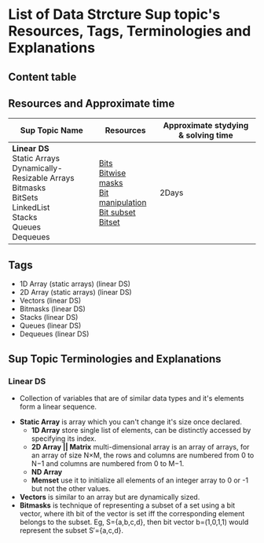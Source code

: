 # List of Data Strcture Sup topic's Resources, Tags, Terminologies and Explanations 

## Content table


## Resources and Approximate time

Sup Topic Name   | Resources   | Approximate stydying & solving time 
-------------| -------------   |-------------   
**Linear DS**<br>Static Arrays<br> Dynamically-Resizable Arrays<br>Bitmasks<br>BitSets<br>LinkedList<br>Stacks<br>Queues<br>Dequeues|[Bits](https://graphics.stanford.edu/~seander/bithacks.html)<br> [Bitwise](https://en.wikipedia.org/wiki/Bitwise_operation)<br> [masks](https://en.wikipedia.org/wiki/Mask_(computing))<br> [Bit manipulation](https://en.wikipedia.org/wiki/Bit_manipulation)<br> [Bit subset](http://codesam.blogspot.com.eg/2011/03/find-all-subsets-of-given-set.html)<br> [Bitset](https://www.geeksforgeeks.org/c-bitset-and-its-application/)|2Days


## Tags
- 1D Array (static arrays) (linear DS)
- 2D Array (static arrays) (linear DS)
- Vectors (linear DS)
- Bitmasks (linear DS)
- Stacks (linear DS)
- Queues (linear DS)
- Dequeues (linear DS)


## Sup Topic Terminologies and Explanations 


### Linear DS
-  Collection of variables that are of similar data types and it's elements form a linear sequence.

* **Static Array** is array which you can't change it's size once declared.
  * **1D Array** store single list of elements, can be distinctly accessed by specifying its index.
  * **2D Array || Matrix** multi-dimensional array is an array of arrays, for an array of size N×M, the rows and columns are numbered from 0 to N−1 and columns are numbered from 0 to M−1.
  * **ND Array** 
  * **Memset** use it to initialize all elements of an integer array to 0 or -1 but not the other values.
* **Vectors** is similar to an array but are dynamically sized.
* **Bitmasks** is technique of representing a subset of a set using a bit vector, where ith bit of the vector is set iff the corresponding element belongs to the subset. Eg, S={a,b,c,d}, then bit vector b=(1,0,1,1) would represent the subset S′={a,c,d}.

